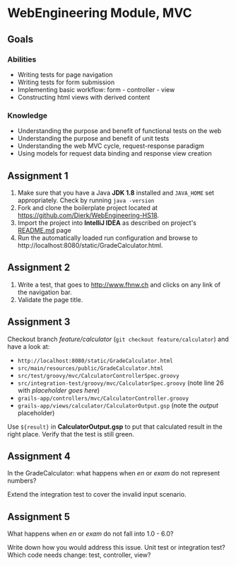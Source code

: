 # WebEngineering Module, MVC

## Goals

### Abilities
- Writing tests for page navigation
- Writing tests for form submission
- Implementing basic workflow: form - controller - view
- Constructing html views with derived content

### Knowledge
- Understanding the purpose and benefit of functional tests on the web
- Understanding the purpose and benefit of unit tests
- Understanding the web MVC cycle, request-response paradigm
- Using models for request data binding and response view creation

## Assignment 1

1. Make sure that you have a Java **JDK 1.8** installed and `JAVA_HOME` set appropriately. Check by running `java -version`
1. Fork and clone the boilerplate project located at https://github.com/Dierk/WebEngineering-HS18.
1. Import the project into **IntelliJ IDEA** as described on project's [README.md](https://github.com/Dierk/WebEngineering-HS18) page
1. Run the automatically loaded run configuration and browse to http://localhost:8080/static/GradeCalculator.html.

## Assignment 2

1. Write a test, that goes to http://www.fhnw.ch and clicks on any link of the navigation bar.
2. Validate the page title.

## Assignment 3

Checkout branch _feature/calculator_ (`git checkout feature/calculator`) and have a look at:

- `http://localhost:8080/static/GradeCalculator.html`
- `src/main/resources/public/GradeCalculator.html`
- `src/test/groovy/mvc/CalculatorControllerSpec.groovy`
- `src/integration-test/groovy/mvc/CalculatorSpec.groovy` (note line 26 with _placeholder goes here_)
- `grails-app/controllers/mvc/CalculatorController.groovy`
- `grails-app/views/calculator/CalculatorOutput.gsp` (note the _output_ placeholder)

Use `${result}` in **CalculatorOutput.gsp** to put that calculated result in the right place. Verify that the test is still green.

## Assignment 4

In the GradeCalculator:
what happens when _en_ or _exam_ do not represent numbers?

Extend the integration test to cover the invalid input scenario.

## Assignment 5

What happens when _en_ or _exam_ do not fall into 1.0 - 6.0?

Write down how you would address this issue.
Unit test or integration test?
Which code needs change: test, controller, view?
